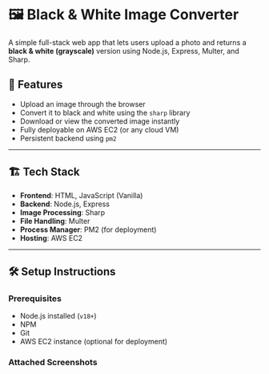 # 🖼️ Black & White Image Converter

A simple full-stack web app that lets users upload a photo and returns a **black & white (grayscale)** version using Node.js, Express, Multer, and Sharp.

## 🚀 Features

- Upload an image through the browser
- Convert it to black and white using the `sharp` library
- Download or view the converted image instantly
- Fully deployable on AWS EC2 (or any cloud VM)
- Persistent backend using `pm2`

---

## 🏗️ Tech Stack

- **Frontend**: HTML, JavaScript (Vanilla)
- **Backend**: Node.js, Express
- **Image Processing**: Sharp
- **File Handling**: Multer
- **Process Manager**: PM2 (for deployment)
- **Hosting**: AWS EC2

---

## 🛠️ Setup Instructions

### Prerequisites

- Node.js installed (`v18+`)
- NPM
- Git
- AWS EC2 instance (optional for deployment)

### Attached Screenshots

